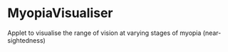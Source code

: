 # MyopiaVisualiser
Applet to visualise the range of vision at varying stages of myopia (near-sightedness)
